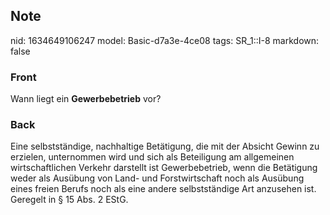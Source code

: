 ## Note
nid: 1634649106247
model: Basic-d7a3e-4ce08
tags: SR_1::I-8
markdown: false

### Front
Wann liegt ein <b>Gewerbebetrieb</b> vor?

### Back
<div>
  Eine selbstständige, nachhaltige Betätigung, die mit der Absicht
  Gewinn zu erzielen, unternommen wird und sich als Beteiligung am
  allgemeinen wirtschaftlichen Verkehr darstellt ist
  Gewerbebetrieb, wenn die Betätigung weder als Ausübung von Land-
  und Forstwirtschaft noch als Ausübung eines freien Berufs noch
  als eine andere selbstständige Art anzusehen ist.
</div>
<div>
  Geregelt in § 15 Abs. 2 EStG.
</div>
